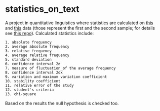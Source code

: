 # statistics_on_text
A project in quantitative linguistics where statistics are calculated on [this](https://github.com/botvyns/statistics_on_text/blob/main/lem_pos_first.csv) and [this](https://github.com/botvyns/statistics_on_text/blob/main/lem_pos_second.csv) data (those represent the first and the second sample; for details see [this repo](https://github.com/botvyns/text_database)). Calculated statistics include:  

    1. absolute frequency
    2. average absolute frequency
    3. relative frequency
    4. average relative frequency
    5. standard deviation
    6. confidence interval 2σ
    7. measure of fluctuation of the average frequency
    8. confidence interval 2σх̅
    9. variation and maximum variation coefficient
    10. stability coefficient
    11. relative error of the study
    12. student's criteria
    13. chi-square

Based on the results the null hypothesis is checked too.
